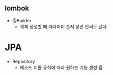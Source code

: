 ## lombok

- @Builder
    - 객체 생성할 때 파라미터 순서 상관 안써도 된다.

# JPA
- Repository
    - 메소드 이름 규칙에 따라 원하는 기능 생성 됨

